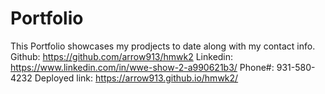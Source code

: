 # Portfolio
This Portfolio showcases my prodjects to date along with my contact info.
Github: https://github.com/arrow913/hmwk2
Linkedin: https://www.linkedin.com/in/wwe-show-2-a990621b3/
Phone#: 931-580-4232
Deployed link: https://arrow913.github.io/hmwk2/